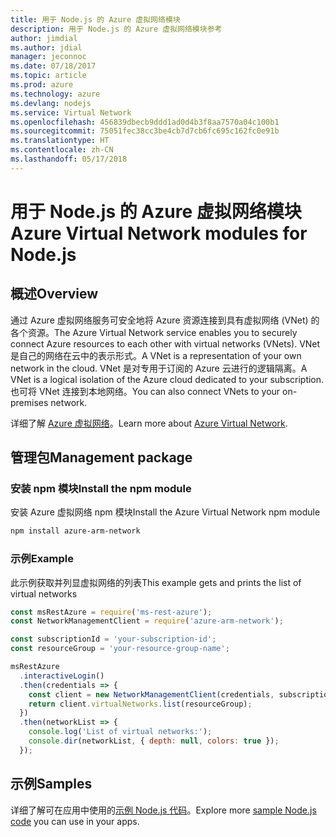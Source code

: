 ```yaml
---
title: 用于 Node.js 的 Azure 虚拟网络模块
description: 用于 Node.js 的 Azure 虚拟网络模块参考
author: jimdial
ms.author: jdial
manager: jeconnoc
ms.date: 07/18/2017
ms.topic: article
ms.prod: azure
ms.technology: azure
ms.devlang: nodejs
ms.service: Virtual Network
ms.openlocfilehash: 456839dbecb9ddd1ad0d4b3f8aa7570a04c100b1
ms.sourcegitcommit: 75051fec38cc3be4cb7d7cb6fc695c162fc0e91b
ms.translationtype: HT
ms.contentlocale: zh-CN
ms.lasthandoff: 05/17/2018
---
```

# <a name="azure-virtual-network-modules-for-nodejs"></a><span data-ttu-id="09b86-103">用于 Node.js 的 Azure 虚拟网络模块</span><span class="sxs-lookup"><span data-stu-id="09b86-103">Azure Virtual Network modules for Node.js</span></span>

## <a name="overview"></a><span data-ttu-id="09b86-104">概述</span><span class="sxs-lookup"><span data-stu-id="09b86-104">Overview</span></span>

<span data-ttu-id="09b86-105">通过 Azure 虚拟网络服务可安全地将 Azure 资源连接到具有虚拟网络 (VNet) 的各个资源。</span><span class="sxs-lookup"><span data-stu-id="09b86-105">The Azure Virtual Network service enables you to securely connect Azure resources to each other with virtual networks (VNets).</span></span> <span data-ttu-id="09b86-106">VNet 是自己的网络在云中的表示形式。</span><span class="sxs-lookup"><span data-stu-id="09b86-106">A VNet is a representation of your own network in the cloud.</span></span> <span data-ttu-id="09b86-107">VNet 是对专用于订阅的 Azure 云进行的逻辑隔离。</span><span class="sxs-lookup"><span data-stu-id="09b86-107">A VNet is a logical isolation of the Azure cloud dedicated to your subscription.</span></span> <span data-ttu-id="09b86-108">也可将 VNet 连接到本地网络。</span><span class="sxs-lookup"><span data-stu-id="09b86-108">You can also connect VNets to your on-premises network.</span></span>

<span data-ttu-id="09b86-109">详细了解 [Azure 虚拟网络](https://docs.microsoft.com/azure/virtual-network/virtual-networks-overview)。</span><span class="sxs-lookup"><span data-stu-id="09b86-109">Learn more about [Azure Virtual Network](https://docs.microsoft.com/azure/virtual-network/virtual-networks-overview).</span></span>

## <a name="management-package"></a><span data-ttu-id="09b86-110">管理包</span><span class="sxs-lookup"><span data-stu-id="09b86-110">Management package</span></span>

### <a name="install-the-npm-module"></a><span data-ttu-id="09b86-111">安装 npm 模块</span><span class="sxs-lookup"><span data-stu-id="09b86-111">Install the npm module</span></span>

<span data-ttu-id="09b86-112">安装 Azure 虚拟网络 npm 模块</span><span class="sxs-lookup"><span data-stu-id="09b86-112">Install the Azure Virtual Network npm module</span></span>

```bash
npm install azure-arm-network
```

### <a name="example"></a><span data-ttu-id="09b86-113">示例</span><span class="sxs-lookup"><span data-stu-id="09b86-113">Example</span></span>

<span data-ttu-id="09b86-114">此示例获取并列显虚拟网络的列表</span><span class="sxs-lookup"><span data-stu-id="09b86-114">This example gets and prints the list of virtual networks</span></span>

```javascript
const msRestAzure = require('ms-rest-azure');
const NetworkManagementClient = require('azure-arm-network');

const subscriptionId = 'your-subscription-id';
const resourceGroup = 'your-resource-group-name';

msRestAzure
  .interactiveLogin()
  .then(credentials => {
    const client = new NetworkManagementClient(credentials, subscriptionId);
    return client.virtualNetworks.list(resourceGroup);
  })
  .then(networkList => {
    console.log('List of virtual networks:');
    console.dir(networkList, { depth: null, colors: true });
  });

```

## <a name="samples"></a><span data-ttu-id="09b86-115">示例</span><span class="sxs-lookup"><span data-stu-id="09b86-115">Samples</span></span>

<span data-ttu-id="09b86-116">详细了解可在应用中使用的[示例 Node.js 代码](https://azure.microsoft.com/resources/samples/?platform=nodejs)。</span><span class="sxs-lookup"><span data-stu-id="09b86-116">Explore more [sample Node.js code](https://azure.microsoft.com/resources/samples/?platform=nodejs) you can use in your apps.</span></span>
